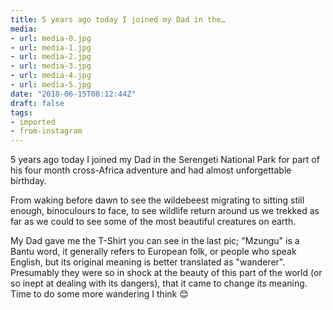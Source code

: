 ```yaml
---
title: 5 years ago today I joined my Dad in the…
media:
- url: media-0.jpg
- url: media-1.jpg
- url: media-2.jpg
- url: media-3.jpg
- url: media-4.jpg
- url: media-5.jpg
date: "2018-06-15T08:12:44Z"
draft: false
tags:
- imported
- from-instagram
---
```

5 years ago today I joined my Dad in the Serengeti National Park for part of his four month cross-Africa adventure and had almost unforgettable birthday.



From waking before dawn to see the wildebeest migrating to sitting still enough, binoculours to face, to see wildlife return around us we trekked as far as we could to see some of the most beautiful creatures on earth.



My Dad gave me the T-Shirt you can see in the last pic; "Mzungu" is a Bantu word, it generally refers to European folk, or people who speak English, but its original meaning is better translated as "wanderer". Presumably they were so in shock at the beauty of this part of the world \(or so inept at dealing with its dangers), that it came to change its meaning. Time to do some more wandering I think 😊

